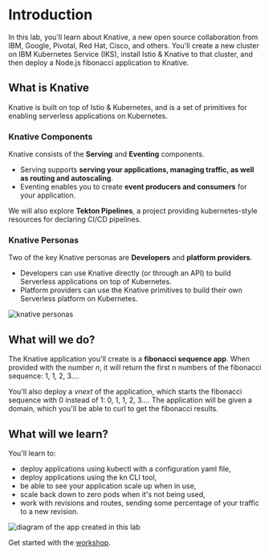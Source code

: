 # Introduction

In this lab, you'll learn about Knative, a new open source collaboration from IBM, Google, Pivotal, Red Hat, Cisco, and others. You'll create a new cluster on IBM Kubernetes Service \(IKS\), install Istio & Knative to that cluster, and then deploy a Node.js fibonacci application to Knative.

## What is Knative

Knative is built on top of Istio & Kubernetes, and is a set of primitives for enabling serverless applications on Kubernetes. 

### Knative Components

Knative consists of the **Serving** and **Eventing** components.

* Serving supports **serving your applications, managing traffic, as well as routing and autoscaling**. 
* Eventing enables you to create **event producers and consumers** for your application.

We will also explore **Tekton Pipelines**, a project providing kubernetes-style resources for declaring CI/CD pipelines.

### Knative Personas

Two of the key Knative personas are **Developers** and **platform providers**. 

* Developers can use Knative directly \(or through an API\) to build Serverless applications on top of Kubernetes. 
* Platform providers can use the Knative primitives to build their own Serverless platform on Kubernetes.

![knative personas](.gitbook/assets/audience.png)

## What will we do?

The Knative application you'll create is a **fibonacci sequence app**. When provided with the number _n_, it will return the first n numbers of the fibonacci sequence: 1, 1, 2, 3.... 

You'll also deploy a _vnext_ of the application, which starts the fibonacci sequence with 0 instead of 1: 0, 1, 1, 2, 3.... The application will be given a domain, which you'll be able to curl to get the fibonacci results.

## What will we learn?

You'll learn to:

* deploy applications using kubectl with a configuration yaml file, 
* deploy applications using the kn CLI tool,
* be able to see your application scale up when in use,  
* scale back down to zero pods when it's not being used,
* work with revisions and routes, sending some percentage of your traffic to a new revision.

![diagram of the app created in this lab](.gitbook/assets/knativeappdiagram.png)

Get started with the [workshop](exercise-0.md).

